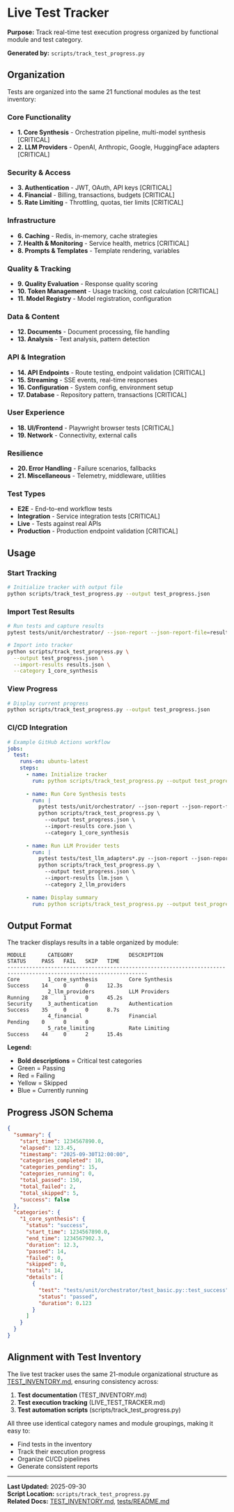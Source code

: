 # Live Test Tracker

**Purpose:** Track real-time test execution progress organized by functional module and test category.

**Generated by:** `scripts/track_test_progress.py`

## Organization

Tests are organized into the same 21 functional modules as the test inventory:

### Core Functionality
- **1. Core Synthesis** - Orchestration pipeline, multi-model synthesis [CRITICAL]
- **2. LLM Providers** - OpenAI, Anthropic, Google, HuggingFace adapters [CRITICAL]

### Security & Access
- **3. Authentication** - JWT, OAuth, API keys [CRITICAL]
- **4. Financial** - Billing, transactions, budgets [CRITICAL]
- **5. Rate Limiting** - Throttling, quotas, tier limits [CRITICAL]

### Infrastructure
- **6. Caching** - Redis, in-memory, cache strategies
- **7. Health & Monitoring** - Service health, metrics [CRITICAL]
- **8. Prompts & Templates** - Template rendering, variables

### Quality & Tracking
- **9. Quality Evaluation** - Response quality scoring
- **10. Token Management** - Usage tracking, cost calculation [CRITICAL]
- **11. Model Registry** - Model registration, configuration

### Data & Content
- **12. Documents** - Document processing, file handling
- **13. Analysis** - Text analysis, pattern detection

### API & Integration
- **14. API Endpoints** - Route testing, endpoint validation [CRITICAL]
- **15. Streaming** - SSE events, real-time responses
- **16. Configuration** - System config, environment setup
- **17. Database** - Repository pattern, transactions [CRITICAL]

### User Experience
- **18. UI/Frontend** - Playwright browser tests [CRITICAL]
- **19. Network** - Connectivity, external calls

### Resilience
- **20. Error Handling** - Failure scenarios, fallbacks
- **21. Miscellaneous** - Telemetry, middleware, utilities

### Test Types
- **E2E** - End-to-end workflow tests
- **Integration** - Service integration tests [CRITICAL]
- **Live** - Tests against real APIs
- **Production** - Production endpoint validation [CRITICAL]

## Usage

### Start Tracking

```bash
# Initialize tracker with output file
python scripts/track_test_progress.py --output test_progress.json
```

### Import Test Results

```bash
# Run tests and capture results
pytest tests/unit/orchestrator/ --json-report --json-report-file=results.json

# Import into tracker
python scripts/track_test_progress.py \
  --output test_progress.json \
  --import-results results.json \
  --category 1_core_synthesis
```

### View Progress

```bash
# Display current progress
python scripts/track_test_progress.py --output test_progress.json
```

### CI/CD Integration

```yaml
# Example GitHub Actions workflow
jobs:
  test:
    runs-on: ubuntu-latest
    steps:
      - name: Initialize tracker
        run: python scripts/track_test_progress.py --output test_progress.json
      
      - name: Run Core Synthesis tests
        run: |
          pytest tests/unit/orchestrator/ --json-report --json-report-file=core.json
          python scripts/track_test_progress.py \
            --output test_progress.json \
            --import-results core.json \
            --category 1_core_synthesis
      
      - name: Run LLM Provider tests
        run: |
          pytest tests/test_llm_adapters*.py --json-report --json-report-file=llm.json
          python scripts/track_test_progress.py \
            --output test_progress.json \
            --import-results llm.json \
            --category 2_llm_providers
      
      - name: Display summary
        run: python scripts/track_test_progress.py --output test_progress.json
```

## Output Format

The tracker displays results in a table organized by module:

```
MODULE       CATEGORY                  DESCRIPTION                    STATUS     PASS   FAIL   SKIP   TIME    
-------------------------------------------------------------------------------------------------------------------
Core         1_core_synthesis          Core Synthesis                 Success    14     0      0      12.3s
             2_llm_providers           LLM Providers                  Running    28     1      0      45.2s
Security     3_authentication          Authentication                 Success    35     0      0      8.7s
             4_financial               Financial                      Pending    0      0      0      
             5_rate_limiting           Rate Limiting                  Success    44     0      2      15.4s
```

**Legend:**
- **Bold descriptions** = Critical test categories
- Green = Passing
- Red = Failing
- Yellow = Skipped
- Blue = Currently running

## Progress JSON Schema

```json
{
  "summary": {
    "start_time": 1234567890.0,
    "elapsed": 123.45,
    "timestamp": "2025-09-30T12:00:00",
    "categories_completed": 10,
    "categories_pending": 15,
    "categories_running": 0,
    "total_passed": 150,
    "total_failed": 2,
    "total_skipped": 5,
    "success": false
  },
  "categories": {
    "1_core_synthesis": {
      "status": "success",
      "start_time": 1234567890.0,
      "end_time": 1234567902.3,
      "duration": 12.3,
      "passed": 14,
      "failed": 0,
      "skipped": 0,
      "total": 14,
      "details": [
        {
          "test": "tests/unit/orchestrator/test_basic.py::test_success",
          "status": "passed",
          "duration": 0.123
        }
      ]
    }
  }
}
```

## Alignment with Test Inventory

The live test tracker uses the same 21-module organizational structure as [TEST_INVENTORY.md](./TEST_INVENTORY.md), ensuring consistency across:

1. **Test documentation** (TEST_INVENTORY.md)
2. **Test execution tracking** (LIVE_TEST_TRACKER.md)
3. **Test automation scripts** (scripts/track_test_progress.py)

All three use identical category names and module groupings, making it easy to:
- Find tests in the inventory
- Track their execution progress
- Organize CI/CD pipelines
- Generate consistent reports

---

**Last Updated:** 2025-09-30  
**Script Location:** `scripts/track_test_progress.py`  
**Related Docs:** [TEST_INVENTORY.md](./TEST_INVENTORY.md), [tests/README.md](./tests/README.md)